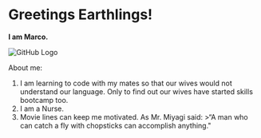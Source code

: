 # Greetings Earthlings!
**I am Marco.**

![GitHub Logo](https://images.creativemarket.com/0.1.0/ps/1257369/300/200/m2/fpnw/wm0/alien-laptop-cover-.png?1462888410&s=26169efaea7003467e8c440d6425d032)

 About me:
  1. I am learning to code with my mates so that our wives would not understand our language. Only to find out our wives have started skills bootcamp too.
  2. I am a Nurse.
  3. Movie lines can keep me motivated. As Mr. Miyagi said: >“A man who can catch a fly with chopsticks can accomplish anything." 



<!--
**marcotabbada/marcotabbada** is a ✨ _special_ ✨ repository because its `README.md` (this file) appears on your GitHub profile.

Here are some ideas to get you started:

- 🔭 I’m currently working on ...
- 🌱 I’m currently learning ...
- 👯 I’m looking to collaborate on ...
- 🤔 I’m looking for help with ...
- 💬 Ask me about ...
- 📫 How to reach me: ...
- 😄 Pronouns: ...
- ⚡ Fun fact: ...
-->
